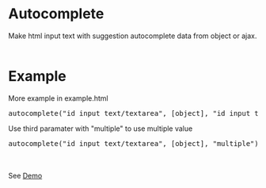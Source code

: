 # Autocomplete
Make html input text with suggestion autocomplete data from object or ajax.<br><br>
# Example
More example in example.html
<pre>autocomplete("id_input_text/textarea", [object], "id_input_target");</pre>
Use third paramater with "multiple" to use multiple value
<pre>autocomplete("id_input_text/textarea", [object], "multiple");</pre>
<br><br>
See <a href="https://hangsbreaker.github.io/autocomplete/" target="_blank">Demo</a>
